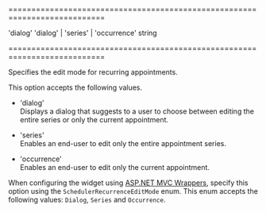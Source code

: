 <!--**
/*-------------------------------------------
    Auto-generated file. Do not modify.
-------------------------------------------

**-->
===========================================================================
<!--default-->'dialog'<!--/default-->
<!--acceptValues-->'dialog' | 'series' | 'occurrence'<!--/acceptValues-->
<!--type-->string<!--/type-->
===========================================================================

<!--shortDescription-->
Specifies the edit mode for recurring appointments.
<!--/shortDescription-->

<!--fullDescription-->
This option accepts the following values.

- 'dialog'  
 Displays a dialog that suggests to a user to choose between editing the entire series or only the current appointment.

- 'series'  
 Enables an end-user to edit only the entire appointment series.

- 'occurrence'  
 Enables an end-user to edit only the current appointment.

When configuring the widget using [ASP.NET MVC Wrappers](/Documentation/Guide/ASP.NET_MVC_Wrappers/Fundamentals/), specify this option using the `SchedulerRecurrenceEditMode` enum. This enum accepts the following values: `Dialog`, `Series` and `Occurrence`.
<!--/fullDescription-->